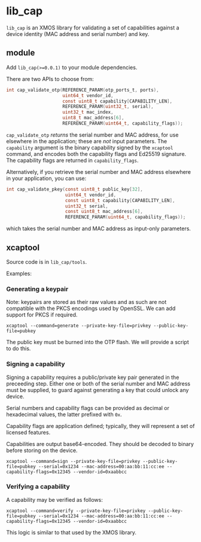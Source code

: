 # lib\_cap

`lib_cap` is an XMOS library for validating a set of capabilities against a device identity (MAC address and serial number) and key.

## module

Add `lib_cap(>=0.0.1)` to your module dependencies.

There are two APIs to choose from:

```c
int cap_validate_otp(REFERENCE_PARAM(otp_ports_t, ports),
                     uint64_t vendor_id,
                     const uint8_t capability[CAPABILITY_LEN],
                     REFERENCE_PARAM(uint32_t, serial),
                     uint32_t mac_index,
                     uint8_t mac_address[6],
                     REFERENCE_PARAM(uint64_t, capability_flags));
```

`cap_validate_otp` _returns_ the serial number and MAC address, for use elsewhere in the application; these are _not_ input parameters. The `capability` argument is the binary capability signed by the `xcaptool` command, and encodes both the capability flags and Ed25519 signature. The capability flags are returned in `capability_flags`.

Alternatively, if you retrieve the serial number and MAC address elsewhere in your application, you can use:

```c
int cap_validate_pkey(const uint8_t public_key[32],
                      uint64_t vendor_id,
                      const uint8_t capability[CAPABILITY_LEN],
                      uint32_t serial,
                      const uint8_t mac_address[6],
                      REFERENCE_PARAM(uint64_t, capability_flags));
```

which takes the serial number and MAC address as input-only parameters.

## xcaptool

Source code is in `lib_cap/tools`.

Examples:

### Generating a keypair

Note: keypairs are stored as their raw values and as such are not compatible with the PKCS encodings used by OpenSSL. We can add support for PKCS if required.

```
xcaptool --command=generate --private-key-file=privkey --public-key-file=pubkey
```

The public key must be burned into the OTP flash. We will provide a script to do this.

### Signing a capability

Signing a capability requires a public/private key pair generated in the preceeding step. Either one or both of the serial number and MAC address must be supplied, to guard against generating a key that could unlock any device.

Serial numbers and capability flags can be provided as decimal or hexadecimal values, the latter prefixed with `0x`.

Capability flags are application defined; typically, they will represent a set of licensed features.

Capabilities are output base64-encoded. They should be decoded to binary before storing on the device.

```
xcaptool --command=sign --private-key-file=privkey --public-key-file=pubkey --serial=0x1234 --mac-address=00:aa:bb:11:cc:ee --capability-flags=0x12345 --vendor-id=0xaabbcc
```

### Verifying a capability

A capability may be verified as follows:

```
xcaptool --command=verify --private-key-file=privkey --public-key-file=pubkey --serial=0x1234 --mac-address=00:aa:bb:11:cc:ee --capability-flags=0x12345 --vendor-id=0xaabbcc
```

This logic is similar to that used by the XMOS library.
